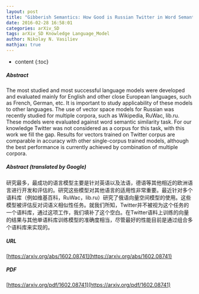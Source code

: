 ```yaml
---
layout: post
title: "Gibberish Semantics: How Good is Russian Twitter in Word Semantic Similarity Task?"
date: 2016-02-28 16:58:01
categories: arXiv_SD
tags: arXiv_SD Knowledge Language_Model
author: Nikolay N. Vasiliev
mathjax: true
---
```


* content
{:toc}

##### Abstract
The most studied and most successful language models were developed and evaluated mainly for English and other close European languages, such as French, German, etc. It is important to study applicability of these models to other languages. The use of vector space models for Russian was recently studied for multiple corpora, such as Wikipedia, RuWac, lib.ru. These models were evaluated against word semantic similarity task. For our knowledge Twitter was not considered as a corpus for this task, with this work we fill the gap. Results for vectors trained on Twitter corpus are comparable in accuracy with other single-corpus trained models, although the best performance is currently achieved by combination of multiple corpora.

##### Abstract (translated by Google)
研究最多，最成功的语言模型主要是针对英语以及法语，德语等其他相近的欧洲语言进行开发和评估的。研究这些模型对其他语言的适用性非常重要。最近针对多个语料库（例如维基百科，RuWac，lib.ru）研究了俄语向量空间模型的使用。这些模型被评估反对词语义相似性任务。就我们所知，Twitter并不被视为这个任务的一个语料库，通过这项工作，我们填补了这个空白。在Twitter语料上训练的向量的结果与其他单语料库训练模型的准确度相当，尽管最好的性能目前是通过组合多个语料库来实现的。

##### URL
[https://arxiv.org/abs/1602.08741](https://arxiv.org/abs/1602.08741)

##### PDF
[https://arxiv.org/pdf/1602.08741](https://arxiv.org/pdf/1602.08741)

